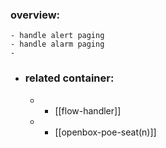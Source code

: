 ### overview:
	- handle alert paging
	- handle alarm paging
	-
- ### related container:
	- - [[flow-handler]]
	- - [[openbox-poe-seat(n)]]
